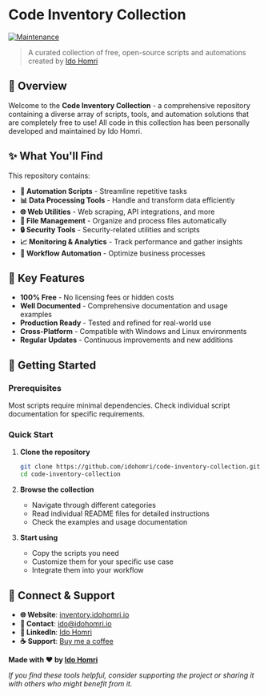 # Code Inventory Collection

[![Maintenance](https://img.shields.io/badge/Maintenance-Active-brightgreen.svg)](https://github.com/idohomri/code-inventory-collection)

> A curated collection of free, open-source scripts and automations created by [Ido Homri](https://inventory.idohomri.io)

## 🚀 Overview

Welcome to the **Code Inventory Collection** - a comprehensive repository containing a diverse array of scripts, tools, and automation solutions that are completely free to use!
All code in this collection has been personally developed and maintained by Ido Homri.

## ✨ What You'll Find

This repository contains:

- **🔧 Automation Scripts** - Streamline repetitive tasks
- **📊 Data Processing Tools** - Handle and transform data efficiently
- **🌐 Web Utilities** - Web scraping, API integrations, and more
- **📁 File Management** - Organize and process files automatically
- **🔒 Security Tools** - Security-related utilities and scripts
- **📈 Monitoring & Analytics** - Track performance and gather insights
- **🔄 Workflow Automation** - Optimize business processes

## 🎯 Key Features

- **100% Free** - No licensing fees or hidden costs
- **Well Documented** - Comprehensive documentation and usage examples
- **Production Ready** - Tested and refined for real-world use
- **Cross-Platform** - Compatible with Windows and Linux environments
- **Regular Updates** - Continuous improvements and new additions

## 🚦 Getting Started

### Prerequisites

Most scripts require minimal dependencies. Check individual script documentation for specific requirements.

### Quick Start

1. **Clone the repository**
   ```bash
   git clone https://github.com/idohomri/code-inventory-collection.git
   cd code-inventory-collection
   ```

2. **Browse the collection**
   - Navigate through different categories
   - Read individual README files for detailed instructions
   - Check the examples and usage documentation

3. **Start using**
   - Copy the scripts you need
   - Customize them for your specific use case
   - Integrate them into your workflow


## 🔗 Connect & Support

- **🌐 Website**: [inventory.idohomri.io](https://inventory.idohomri.io)
- **📧 Contact**: [ido@idohomri.io](mailto:ido@idohomri.io)
- **💼 LinkedIn**: [Ido Homri](https://linkedin.com/in/idohomri)
- **☕ Support**: [Buy me a coffee](https://ko-fi.com/idohomri)



**Made with ❤️ by [Ido Homri](https://inventory.idohomri.io)**

*If you find these tools helpful, consider supporting the project or sharing it with others who might benefit from it.*